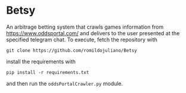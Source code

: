 ﻿# Betsy

An arbitrage betting system that crawls games information from https://www.oddsportal.com/ and delivers to the user presented at the specified telegram chat.
To execute, fetch the repository with

```git clone https://github.com/romildojuliano/Betsy```

install the requirements with

``` pip install -r requirements.txt ```

and then run the ```oddsPortalCrawler.py``` module.
